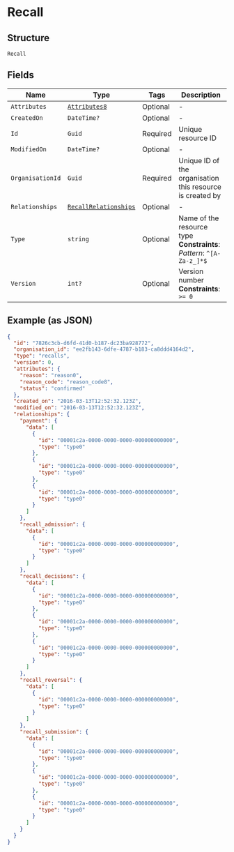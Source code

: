 
# Recall

## Structure

`Recall`

## Fields

| Name | Type | Tags | Description |
|  --- | --- | --- | --- |
| `Attributes` | [`Attributes8`](../../doc/models/attributes-8.md) | Optional | - |
| `CreatedOn` | `DateTime?` | Optional | - |
| `Id` | `Guid` | Required | Unique resource ID |
| `ModifiedOn` | `DateTime?` | Optional | - |
| `OrganisationId` | `Guid` | Required | Unique ID of the organisation this resource is created by |
| `Relationships` | [`RecallRelationships`](../../doc/models/recall-relationships.md) | Optional | - |
| `Type` | `string` | Optional | Name of the resource type<br>**Constraints**: *Pattern*: `^[A-Za-z_]*$` |
| `Version` | `int?` | Optional | Version number<br>**Constraints**: `>= 0` |

## Example (as JSON)

```json
{
  "id": "7826c3cb-d6fd-41d0-b187-dc23ba928772",
  "organisation_id": "ee2fb143-6dfe-4787-b183-ca8ddd4164d2",
  "type": "recalls",
  "version": 0,
  "attributes": {
    "reason": "reason0",
    "reason_code": "reason_code8",
    "status": "confirmed"
  },
  "created_on": "2016-03-13T12:52:32.123Z",
  "modified_on": "2016-03-13T12:52:32.123Z",
  "relationships": {
    "payment": {
      "data": [
        {
          "id": "00001c2a-0000-0000-0000-000000000000",
          "type": "type0"
        },
        {
          "id": "00001c2a-0000-0000-0000-000000000000",
          "type": "type0"
        },
        {
          "id": "00001c2a-0000-0000-0000-000000000000",
          "type": "type0"
        }
      ]
    },
    "recall_admission": {
      "data": [
        {
          "id": "00001c2a-0000-0000-0000-000000000000",
          "type": "type0"
        }
      ]
    },
    "recall_decisions": {
      "data": [
        {
          "id": "00001c2a-0000-0000-0000-000000000000",
          "type": "type0"
        },
        {
          "id": "00001c2a-0000-0000-0000-000000000000",
          "type": "type0"
        },
        {
          "id": "00001c2a-0000-0000-0000-000000000000",
          "type": "type0"
        }
      ]
    },
    "recall_reversal": {
      "data": [
        {
          "id": "00001c2a-0000-0000-0000-000000000000",
          "type": "type0"
        }
      ]
    },
    "recall_submission": {
      "data": [
        {
          "id": "00001c2a-0000-0000-0000-000000000000",
          "type": "type0"
        },
        {
          "id": "00001c2a-0000-0000-0000-000000000000",
          "type": "type0"
        },
        {
          "id": "00001c2a-0000-0000-0000-000000000000",
          "type": "type0"
        }
      ]
    }
  }
}
```


